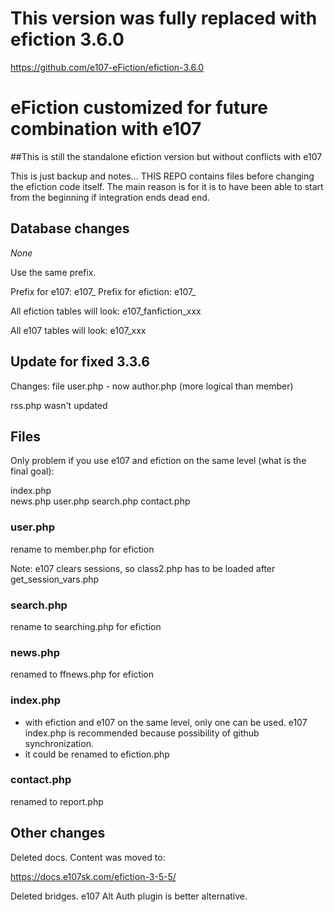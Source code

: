 # This version was fully replaced with efiction 3.6.0 

https://github.com/e107-eFiction/efiction-3.6.0


# eFiction customized for future combination with e107

##This is still the standalone efiction version but without conflicts with e107

This is just backup and notes... THIS REPO contains files before changing the efiction code itself. The main reason is for it is to have been able to start from the beginning if integration ends dead end.


## Database changes 
*None*

Use the same prefix.

Prefix for e107: e107_
Prefix for efiction:  e107_ 

All efiction tables will look:
e107_fanfiction_xxx

All e107 tables will look:
e107_xxx


## Update for fixed 3.3.6
Changes:
file user.php -  now author.php  (more logical than member)

rss.php wasn't updated


## Files

Only problem if you use e107 and efiction on the same level (what is the final goal):

index.php  
news.php
user.php
search.php
contact.php

### user.php
rename to member.php for efiction

Note: e107 clears sessions, so class2.php has to be loaded after get_session_vars.php  

### search.php

rename to searching.php for efiction

### news.php

renamed to ffnews.php for efiction

### index.php

- with efiction and e107 on the same level, only one can be used. e107 index.php is recommended because possibility of github synchronization. 
- it could be renamed to efiction.php  

### contact.php

renamed to report.php

## Other changes

Deleted docs. Content was moved to:

https://docs.e107sk.com/efiction-3-5-5/

Deleted bridges. 
e107 Alt Auth plugin is better alternative.




